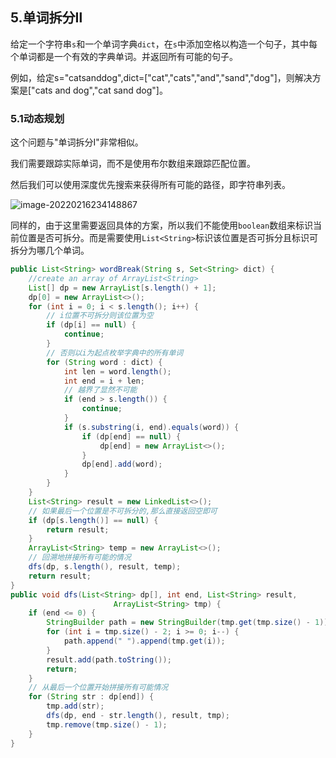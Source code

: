 ## 5.单词拆分Ⅱ

给定一个字符串`s`和一个单词字典`dict`，在`s`中添加空格以构造一个句子，其中每个单词都是一个有效的字典单词。并返回所有可能的句子。

例如，给定s="catsanddog",dict=["cat","cats","and","sand","dog"]，则解决方案是["cats and dog","cat sand dog"]。

### 5.1动态规划

这个问题与"单词拆分Ⅰ"非常相似。

我们需要跟踪实际单词，而不是使用布尔数组来跟踪匹配位置。

然后我们可以使用深度优先搜索来获得所有可能的路径，即字符串列表。

![image-20220216234148867](http://static.codenote.xyz/20220216234148.png)

同样的，由于这里需要返回具体的方案，所以我们不能使用`boolean`数组来标识当前位置是否可拆分。而是需要使用`List<String>`标识该位置是否可拆分且标识可拆分为哪几个单词。

```java
public List<String> wordBreak(String s, Set<String> dict) {
    //create an array of ArrayList<String>
    List[] dp = new ArrayList[s.length() + 1];
    dp[0] = new ArrayList<>();
    for (int i = 0; i < s.length(); i++) {
        // i位置不可拆分则该位置为空
        if (dp[i] == null) {
            continue;
        }
        // 否则以i为起点枚举字典中的所有单词
        for (String word : dict) {
            int len = word.length();
            int end = i + len;
            // 越界了显然不可能
            if (end > s.length()) {
                continue;
            }
            if (s.substring(i, end).equals(word)) {
                if (dp[end] == null) {
                    dp[end] = new ArrayList<>();
                }
                dp[end].add(word);
            }
        }
    }
    List<String> result = new LinkedList<>();
    // 如果最后一个位置是不可拆分的,那么直接返回空即可
    if (dp[s.length()] == null) {
        return result;
    }
    ArrayList<String> temp = new ArrayList<>();
    // 回溯地拼接所有可能的情况
    dfs(dp, s.length(), result, temp);
    return result;
}
public void dfs(List<String> dp[], int end, List<String> result,
                       ArrayList<String> tmp) {
    if (end <= 0) {
        StringBuilder path = new StringBuilder(tmp.get(tmp.size() - 1));
        for (int i = tmp.size() - 2; i >= 0; i--) {
            path.append(" ").append(tmp.get(i));
        }
        result.add(path.toString());
        return;
    }
    // 从最后一个位置开始拼接所有可能情况
    for (String str : dp[end]) {
        tmp.add(str);
        dfs(dp, end - str.length(), result, tmp);
        tmp.remove(tmp.size() - 1);
    }
}
```

